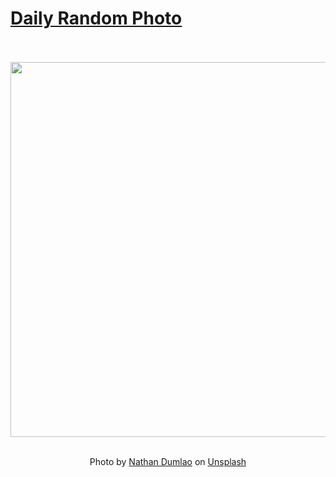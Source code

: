 # [Daily Random Photo](https://www.dailyrandomphoto.com/)

<div align="center">
  <br>
  <br>
  <a href="https://www.dailyrandomphoto.com/p/2022/2022-02-01/"><img src="https://images.unsplash.com/photo-1612487457820-6e4b9ec7f84e?crop=entropy&cs=tinysrgb&fit=max&fm=jpg&ixid=Mnw3NzUwOHwwfDF8cmFuZG9tfHx8fHx8fHx8MTY0MzY3NTE1OQ&ixlib=rb-1.2.1&q=80&w=1080" width="600px"></a>
  <br>
  <br>
  <p class="has-text-grey">Photo by <a href="https://unsplash.com/@nate_dumlao?utm_source=Daily%20Random%20Photo&amp;utm_medium=referral" target="_blank" rel="noopener noreferrer">Nathan Dumlao</a> on <a href="https://unsplash.com/photos/FRgglxA9iz8?utm_source=Daily%20Random%20Photo&amp;utm_medium=referral" target="_blank" rel="noopener noreferrer">Unsplash</a></p>
</div>
